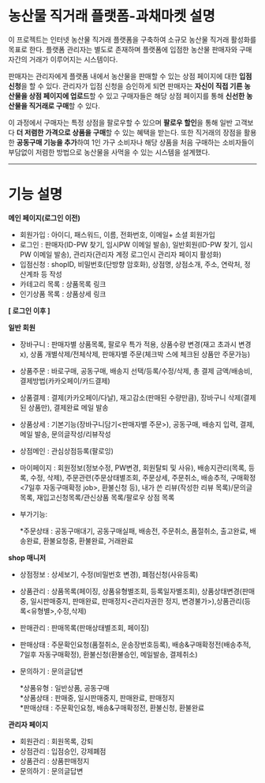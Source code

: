 # 농산물 직거래 플랫폼-과채마켓 설명
이 프로젝트는 인터넷 농산물 직거래 플랫폼을 구축하여 소규모 농산물 직거래 활성화를 목표로 한다. 플랫폼 관리자는 별도로 존재하며 플랫폼에 입점한 농산물 판매자와 구매자간의 거래가 이루어지는 시스템이다.

 판매자는 관리자에게 플랫폼 내에서 농산물을 판매할 수 있는 상점 페이지에 대한 **입점 신청**을 할 수 있다. 관리자가 입점 신청을 승인하게 되면 판매자는 **자신이 직접 기른 농산물을 상점 페이지에 업로드**할 수 있고 구매자들은 해당 상점 페이지를 통해 **신선한 농산물을 직거래로 구매**할 수 있다.

 이 과정에서 구매자는 특정 상점을 팔로우할 수 있으며 **팔로우 할인**을 통해 일반 고객보다 **더 저렴한 가격으로 상품을 구매**할 수 있는 혜택을 받는다. 또한 직거래의 장점을 활용한 **공동구매 기능을 추가**하여 1인 가구 소비자나 해당 상품을 처음 구매하는 소비자들이 부담없이 저렴한 방법으로 농산물을 사먹을 수 있는 시스템을 설계했다.
 
 ---------------------------------------------------------------------------------------------------
# 기능 설명

**메인 페이지(로그인 이전)**  
  * 회원가입 : 아이디, 패스워드, 이름, 전화번호, 이메일+ 소셜 회원가입
  * 로그인 : 판매자(ID-PW 찾기, 임시PW 이메일 발송), 일반회원(ID-PW 찾기, 임시PW 이메일 발송), 관리자(관리자 계정 로그인시 관리자 페이지 활성화)
  * 입점신청 : shopID, 비밀번호(단방향 암호화), 상점명, 상점소개, 주소, 연락처, 정산계좌 등 작성
  * 카테고리 목록 : 상품목록 링크
  * 인기상품 목록 : 상품상세 링크

**[ 로그인 이후 ]**

**일반 회원**  

  * 장바구니 : 판매자별 상품목록, 팔로우 특가 적용, 상품수량 변경(재고 초과시 변경x), 상품 개별삭제/전체삭제, 판매자별 주문(체크박 스에 체크된 상품만 주문가능)
  * 상품주문 : 바로구매, 공동구매, 배송지 선택/등록/수정/삭제, 총 결제 금액/배송비, 결제방법(카카오페이/카드결제)
  * 상품결제 : 결제(카카오페이/다날), 재고감소(판매된 수량만큼), 장바구니 삭제(결제된 상품만), 결제완료 메일 발송
  * 상품상세 : 기본기능(장바구니담기<판매자별 주문>), 공동구매, 배송지 입력, 결제, 메일 발송, 문의글작성/리뷰작성
  * 상점메인 : 관심상점등록(팔로잉)
  * 마이페이지 : 회원정보(정보수정, PW변경, 회원탈퇴 및 사유), 배송지관리(목록, 등록, 수정, 삭제), 주문관련(주문상태별조회, 주문상세, 주문취소, 배송추적, 구매확정<7일후 자동구매확정 job>, 환불신청 등), 내가 쓴 리뷰(작성한 리뷰 목록)/문의글 목록, 재입고신청목록/관신상품 목록/팔로우 상점 목록
  * 부가기능: 
   
    *주문상태 : 공동구매대기, 공동구매실패, 배송전, 주문취소, 품절취소, 출고완료, 배송완료, 환불요청중, 환불완료, 거래완료

**shop 매니저**  
  * 상점정보 : 상세보기, 수정(비밀번호 변경), 폐점신청(사유등록)
  * 상품관리 : 상품목록(페이징, 상품유형별조회, 등록일자별조회), 상품상태변경(판매중, 일시판매중지, 판매완료, 판매정지<관리자권한 정지, 변경불가>),상품관리(등록<유형별>,수정,삭제)
  * 판매관리 : 판매목록(판매상태별조회, 페이징)
  * 판매상태 : 주문확인요청(품절취소, 운송장번호등록), 배송&구매확정전(배송추적, 7일후 자동구매확정), 환불신청(환불승인, 메일발송, 결제취소)
  * 문의하기 : 문의글답변 
   
    *상품유형 : 일반상품, 공동구매  
    *상품상태 : 판매중, 일시판매중지, 판매완료, 판매정지  
    *판매상태 : 주문확인요청, 배송&구매확정전, 환불신청, 환불완료    
    
**관리자 페이지**
  * 회원관리 : 회원목록, 강퇴
  * 상점관리 : 입점승인, 강제폐점
  * 상품관리 : 상품판매정지
  * 문의하기 : 문의글답변
